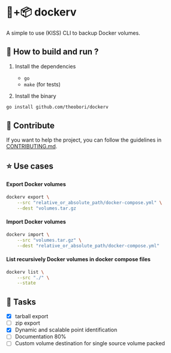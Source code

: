 # 🐋+📦 dockerv

A simple to use (KISS) CLI to backup Docker volumes.

## 📖 How to build and run ?

1. Install the dependencies
    - `go`
    - `make` (for tests)

2. Install the binary
   
```bash
go install github.com/theobori/dockerv
```

## 🤝 Contribute

If you want to help the project, you can follow the guidelines in [CONTRIBUTING.md](./CONTRIBUTING.md).

## ⭐ Use cases

#### Export Docker volumes

```bash
dockerv export \
    --src "relative_or_absolute_path/docker-compose.yml" \
    --dest "volumes.tar.gz
```

#### Import Docker volumes

```bash
dockerv import \
    --src "volumes.tar.gz" \
    --dest "relative_or_absolute_path/docker-compose.yml"
```

#### List recursively Docker volumes in docker compose files

```bash
dockerv list \
    --src "./" \
    --state
```

## 🎉 Tasks

- [x] tarball export
- [ ] zip export
- [x] Dynamic and scalable point identification
- [ ] Documentation 80%
- [ ] Custom volume destination for single source volume packed
